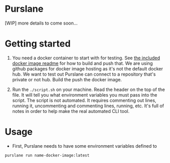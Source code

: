 # Purslane
[WIP] more details to come soon...

# Getting started

1. You need a docker container to start with for testing. See [the included docker image readme](example_docker_image/README.md) for how to build and push that. We are using github packages for docker image hosting as it's not the default docker hub. We want to test out Purslane can connect to a repository that's private or not hub. Build the push the docker image. 

2. Run the `./script.sh` on your machine. Read the header on the top of the file. It will tell you what environment variables you must pass into the script. The script is not automated. It requires commenting out lines, running it, uncommenting and commenting lines, running, etc. It's full of notes in order to help make the real automated CLI tool. 

# Usage 

* First, Purslane needs to have some environment variables defined to 

```bash
purslane run name-docker-image:latest 
```